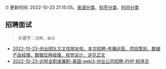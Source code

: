 :alarm_clock: 更新时间: 2022-10-23 21:15:05。[来源分类](../README.md)、[标签分类](../TAGS.md)、[时间分类](../TIMELINE.md)

## 招聘面试


> 关键字：`招聘`、`面试`



- [2022-10-23-创业团队又又找朋友啦，本次招聘-传播运营、项目策划、数据产品经理、数据应用经理、视觉设计，详见正文](https://www.v2ex.com/t/889226) 
- [2022-10-23-远程全职或兼职-美国-web3-创业公司招聘-PHP-程序员](https://www.v2ex.com/t/889211) 